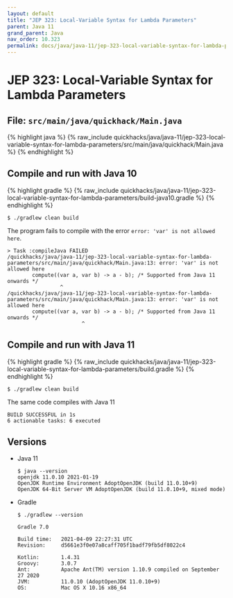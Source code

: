 ```yaml
---
layout: default
title: "JEP 323: Local-Variable Syntax for Lambda Parameters"
parent: Java 11
grand_parent: Java
nav_order: 10.323
permalink: docs/java/java-11/jep-323-local-variable-syntax-for-lambda-parameters/
---
```


# JEP 323: Local-Variable Syntax for Lambda Parameters

## File: `src/main/java/quickhack/Main.java`

{% highlight java %}
{% raw_include quickhacks/java/java-11/jep-323-local-variable-syntax-for-lambda-parameters/src/main/java/quickhack/Main.java %}
{% endhighlight %}

## Compile and run with Java 10

{% highlight gradle %}
{% raw_include quickhacks/java/java-11/jep-323-local-variable-syntax-for-lambda-parameters/build-java10.gradle %}
{% endhighlight %}

```console
$ ./gradlew clean build
```

The program fails to compile with the error `error: 'var' is not allowed here`.

```
> Task :compileJava FAILED
/quickhacks/java/java-11/jep-323-local-variable-syntax-for-lambda-parameters/src/main/java/quickhack/Main.java:13: error: 'var' is not allowed here
        compute((var a, var b) -> a - b); /* Supported from Java 11 onwards */
                 ^
/quickhacks/java/java-11/jep-323-local-variable-syntax-for-lambda-parameters/src/main/java/quickhack/Main.java:13: error: 'var' is not allowed here
        compute((var a, var b) -> a - b); /* Supported from Java 11 onwards */
                        ^
```

## Compile and run with Java 11

{% highlight gradle %}
{% raw_include quickhacks/java/java-11/jep-323-local-variable-syntax-for-lambda-parameters/build.gradle %}
{% endhighlight %}

```console
$ ./gradlew clean build
```

The same code compiles with Java 11

```console
BUILD SUCCESSFUL in 1s
6 actionable tasks: 6 executed
```

## Versions

- Java 11

  ```console
  $ java --version
  openjdk 11.0.10 2021-01-19
  OpenJDK Runtime Environment AdoptOpenJDK (build 11.0.10+9)
  OpenJDK 64-Bit Server VM AdoptOpenJDK (build 11.0.10+9, mixed mode)
  ```

- Gradle

  ```console
  $ ./gradlew --version

  Gradle 7.0

  Build time:   2021-04-09 22:27:31 UTC
  Revision:     d5661e3f0e07a8caff705f1badf79fb5df8022c4

  Kotlin:       1.4.31
  Groovy:       3.0.7
  Ant:          Apache Ant(TM) version 1.10.9 compiled on September 27 2020
  JVM:          11.0.10 (AdoptOpenJDK 11.0.10+9)
  OS:           Mac OS X 10.16 x86_64
  ```
